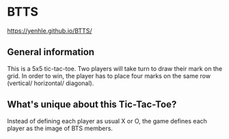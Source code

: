 # BTTS
https://yenhle.github.io/BTTS/
## General information
This is a 5x5 tic-tac-toe. Two players will take turn to draw their mark on the grid. In order to win, the player has to place four marks on the same row (vertical/ horizontal/ diagonal). 

## What's unique about this Tic-Tac-Toe? 
Instead of defining each player as usual X or O, the game defines each player as the image of BTS members.

